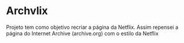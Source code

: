 # Archvlix
Projeto tem como objetivo recriar a página da Netflix. Assim repensei a página do Internet Archive (archive.org) com o estilo da Netflix
